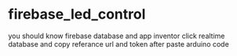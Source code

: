 # firebase_led_control
you should know firebase database and app inventor
click realtime database and copy referance url and token after paste arduino code
